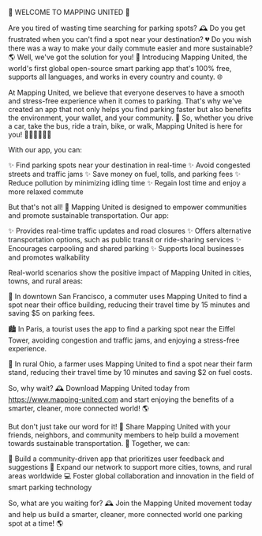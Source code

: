 🚨 WELCOME TO MAPPING UNITED 🚨

Are you tired of wasting time searching for parking spots? 🕰️ Do you get frustrated when you can't find a spot near your destination? 💔 Do you wish there was a way to make your daily commute easier and more sustainable? 🌎 Well, we've got the solution for you! 🎉 Introducing Mapping United, the world's first global open-source smart parking app that's 100% free, supports all languages, and works in every country and county. 🌐

At Mapping United, we believe that everyone deserves to have a smooth and stress-free experience when it comes to parking. That's why we've created an app that not only helps you find parking faster but also benefits the environment, your wallet, and your community. 💚 So, whether you drive a car, take the bus, ride a train, bike, or walk, Mapping United is here for you! 🚌🚂🚴‍♀️🚶‍♂️

With our app, you can:

✨ Find parking spots near your destination in real-time
✨ Avoid congested streets and traffic jams
✨ Save money on fuel, tolls, and parking fees
✨ Reduce pollution by minimizing idling time
✨ Regain lost time and enjoy a more relaxed commute

But that's not all! 🤯 Mapping United is designed to empower communities and promote sustainable transportation. Our app:

✨ Provides real-time traffic updates and road closures
✨ Offers alternative transportation options, such as public transit or ride-sharing services
✨ Encourages carpooling and shared parking
✨ Supports local businesses and promotes walkability

Real-world scenarios show the positive impact of Mapping United in cities, towns, and rural areas:

🌆 In downtown San Francisco, a commuter uses Mapping United to find a spot near their office building, reducing their travel time by 15 minutes and saving $5 on parking fees.

🏙️ In Paris, a tourist uses the app to find a parking spot near the Eiffel Tower, avoiding congestion and traffic jams, and enjoying a stress-free experience.

🌳 In rural Ohio, a farmer uses Mapping United to find a spot near their farm stand, reducing their travel time by 10 minutes and saving $2 on fuel costs.

So, why wait? 🕰️ Download Mapping United today from https://www.mapping-united.com and start enjoying the benefits of a smarter, cleaner, more connected world! 🌎

But don't just take our word for it! 🤔 Share Mapping United with your friends, neighbors, and community members to help build a movement towards sustainable transportation. 💪 Together, we can:

👫 Build a community-driven app that prioritizes user feedback and suggestions
🚀 Expand our network to support more cities, towns, and rural areas worldwide
💻 Foster global collaboration and innovation in the field of smart parking technology

So, what are you waiting for? 🕰️ Join the Mapping United movement today and help us build a smarter, cleaner, more connected world one parking spot at a time! 🌎